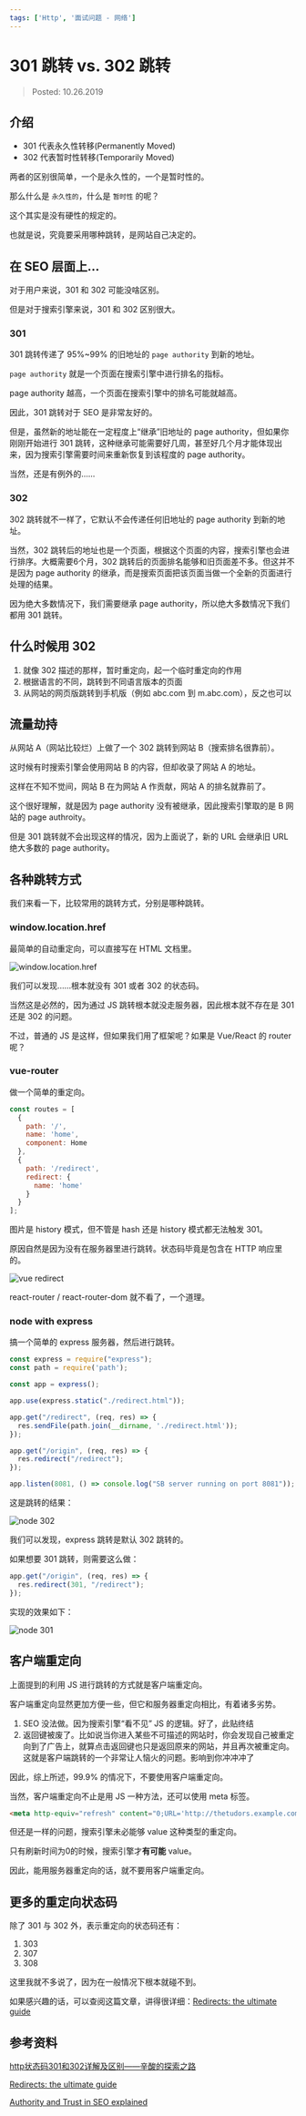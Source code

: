 ```yaml
---
tags: ['Http', '面试问题 - 网络']
---
```


# 301 跳转 vs. 302 跳转

> Posted: 10.26.2019

<Tag />

## 介绍

- 301 代表永久性转移(Permanently Moved)
- 302 代表暂时性转移(Temporarily Moved)

两者的区别很简单，一个是永久性的，一个是暂时性的。

那么什么是 `永久性的`，什么是 `暂时性` 的呢？

这个其实是没有硬性的规定的。

也就是说，究竟要采用哪种跳转，是网站自己决定的。

## 在 SEO 层面上...

对于用户来说，301 和 302 可能没啥区别。

但是对于搜索引擎来说，301 和 302 区别很大。

### 301

301 跳转传递了 95%~99% 的旧地址的 `page authority` 到新的地址。

`page authority` 就是一个页面在搜索引擎中进行排名的指标。

page authority 越高，一个页面在搜索引擎中的排名可能就越高。

因此，301 跳转对于 SEO 是非常友好的。

但是，虽然新的地址能在一定程度上“继承”旧地址的 page authority，但如果你刚刚开始进行 301 跳转，这种继承可能需要好几周，甚至好几个月才能体现出来，因为搜索引擎需要时间来重新恢复到该程度的 page authority。

当然，还是有例外的……

### 302

302 跳转就不一样了，它默认不会传递任何旧地址的 page authority 到新的地址。

当然，302 跳转后的地址也是一个页面，根据这个页面的内容，搜索引擎也会进行排序。大概需要6个月，302 跳转后的页面排名能够和旧页面差不多。但这并不是因为 page authority 的继承，而是搜索页面把该页面当做一个全新的页面进行处理的结果。

因为绝大多数情况下，我们需要继承 page authority，所以绝大多数情况下我们都用 301 跳转。

## 什么时候用 302

1. 就像 302 描述的那样，暂时重定向，起一个临时重定向的作用
2. 根据语言的不同，跳转到不同语言版本的页面
3. 从网站的网页版跳转到手机版（例如 abc.com 到 m.abc.com），反之也可以

## 流量劫持

从网站 A（网站比较烂）上做了一个 302 跳转到网站 B（搜索排名很靠前）。

这时候有时搜索引擎会使用网站 B 的内容，但却收录了网站 A 的地址。

这样在不知不觉间，网站 B 在为网站 A 作贡献，网站 A 的排名就靠前了。

这个很好理解，就是因为 page authority 没有被继承，因此搜索引擎取的是 B 网站的 page authroity。

但是 301 跳转就不会出现这样的情况，因为上面说了，新的 URL 会继承旧 URL 绝大多数的 page authority。

## 各种跳转方式

我们来看一下，比较常用的跳转方式，分别是哪种跳转。

### window.location.href

最简单的自动重定向，可以直接写在 HTML 文档里。

![window.location.href](/window-location.png)

我们可以发现……根本就没有 301 或者 302 的状态码。

当然这是必然的，因为通过 JS 跳转根本就没走服务器，因此根本就不存在是 301 还是 302 的问题。

不过，普通的 JS 是这样，但如果我们用了框架呢？如果是 Vue/React 的 router 呢？

### vue-router

做一个简单的重定向。

```javascript
const routes = [
  {
    path: '/',
    name: 'home',
    component: Home
  },
  {
    path: '/redirect',
    redirect: {
      name: 'home'
    }
  }
];
```

图片是 history 模式，但不管是 hash 还是 history 模式都无法触发 301。

原因自然是因为没有在服务器里进行跳转。状态码毕竟是包含在 HTTP 响应里的。

![vue redirect](/vue-redirect.png)

react-router / react-router-dom 就不看了，一个道理。

### node with express

搞一个简单的 express 服务器，然后进行跳转。

```javascript
const express = require("express");
const path = require('path');

const app = express();

app.use(express.static("./redirect.html"));

app.get("/redirect", (req, res) => {
  res.sendFile(path.join(__dirname, './redirect.html'));
});

app.get("/origin", (req, res) => {
  res.redirect("/redirect");
});

app.listen(8081, () => console.log("SB server running on port 8081"));
```

这是跳转的结果：

![node 302](/node-302.png)

我们可以发现，express 跳转是默认 302 跳转的。

如果想要 301 跳转，则需要这么做：

```javascript
app.get("/origin", (req, res) => {
  res.redirect(301, "/redirect");
});
```

实现的效果如下：

![node 301](/node-301.png)

## 客户端重定向

上面提到的利用 JS 进行跳转的方式就是客户端重定向。

客户端重定向显然更加方便一些，但它和服务器重定向相比，有着诸多劣势。

1. SEO 没法做。因为搜索引擎“看不见” JS 的逻辑。<span v-line>好了，此贴终结</span>
2. 返回键被废了。比如说当你进入某些不可描述的网站时，你会发现自己被重定向到了广告上，就算点击返回键也只是返回原来的网站，并且再次被重定向。这就是客户端跳转的一个非常让人恼火的问题。<span v-line>影响到你冲冲冲了</span>

因此，综上所述，99.9% 的情况下，不要使用客户端重定向。

当然，客户端重定向不止是用 JS 一种方法，还可以使用 meta 标签。

```html
<meta http-equiv="refresh" content="0;URL='http://thetudors.example.com/'" />   
```

但还是一样的问题，搜索引擎未必能够 value 这种类型的重定向。

只有刷新时间为0的时候，搜索引擎才<span v-red>**有可能**</span> value。

因此，能用服务器重定向的话，就不要用客户端重定向。

## 更多的重定向状态码

除了 301 与 302 外，表示重定向的状态码还有：

1. 303
2. 307
3. 308

这里我就不多说了，因为在一般情况下根本就碰不到。

如果感兴趣的话，可以查阅这篇文章，讲得很详细：[Redirects: the ultimate guide](https://www.contentkingapp.com/academy/redirects/)

## 参考资料

[http状态码301和302详解及区别——辛酸的探索之路](https://blog.csdn.net/grandPang/article/details/47448395)

[Redirects: the ultimate guide](https://www.contentkingapp.com/academy/redirects/)

[Authority and Trust in SEO explained](https://www.contentkingapp.com/academy/authority/#page-authority)

<Disqus />
